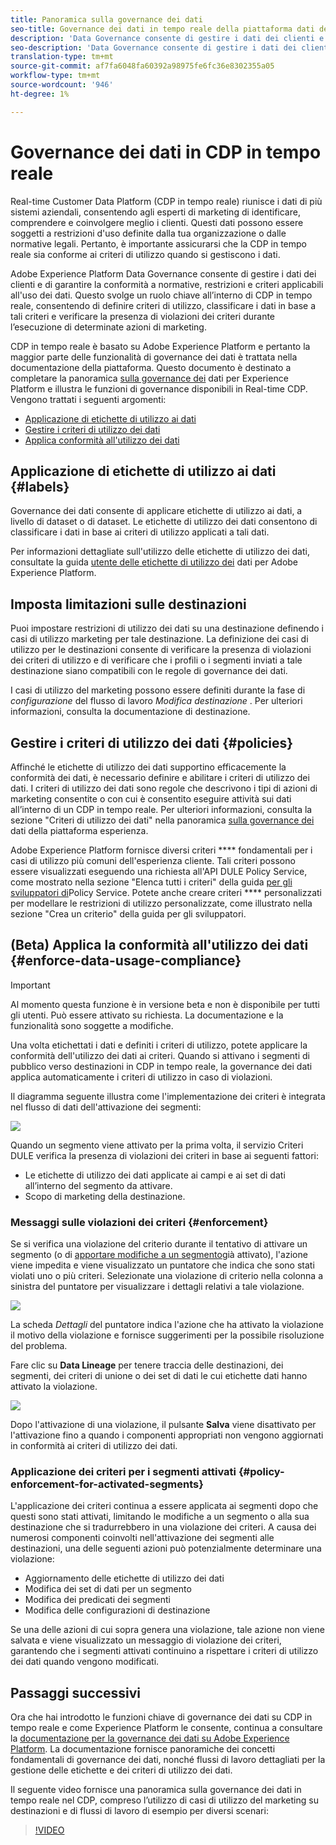```yaml
---
title: Panoramica sulla governance dei dati
seo-title: Governance dei dati in tempo reale della piattaforma dati del cliente
description: 'Data Governance consente di gestire i dati dei clienti e di garantire la conformità a normative, restrizioni e criteri applicabili all''uso dei dati. '
seo-description: 'Data Governance consente di gestire i dati dei clienti e di garantire la conformità a normative, restrizioni e criteri applicabili all''uso dei dati. '
translation-type: tm+mt
source-git-commit: af7fa6048fa60392a98975fe6fc36e8302355a05
workflow-type: tm+mt
source-wordcount: '946'
ht-degree: 1%

---
```



# Governance dei dati in CDP in tempo reale

Real-time Customer Data Platform (CDP in tempo reale) riunisce i dati di più sistemi aziendali, consentendo agli esperti di marketing di identificare, comprendere e coinvolgere meglio i clienti. Questi dati possono essere soggetti a restrizioni d&#39;uso definite dalla tua organizzazione o dalle normative legali. Pertanto, è importante assicurarsi che la CDP in tempo reale sia conforme ai criteri di utilizzo quando si gestiscono i dati.

Adobe Experience Platform Data Governance consente di gestire i dati dei clienti e di garantire la conformità a normative, restrizioni e criteri applicabili all&#39;uso dei dati. Questo svolge un ruolo chiave all’interno di CDP in tempo reale, consentendo di definire criteri di utilizzo, classificare i dati in base a tali criteri e verificare la presenza di violazioni dei criteri durante l’esecuzione di determinate azioni di marketing.

CDP in tempo reale è basato su Adobe Experience Platform e pertanto la maggior parte delle funzionalità di governance dei dati è trattata nella documentazione della piattaforma. Questo documento è destinato a completare la panoramica [sulla governance dei](../../data-governance/home.md) dati per Experience Platform e illustra le funzioni di governance disponibili in Real-time CDP. Vengono trattati i seguenti argomenti:

* [Applicazione di etichette di utilizzo ai dati](#labels)
* [Gestire i criteri di utilizzo dei dati](#policies)
* [Applica conformità all&#39;utilizzo dei dati](#enforcement)

## Applicazione di etichette di utilizzo ai dati {#labels}

Governance dei dati consente di applicare etichette di utilizzo ai dati, a livello di dataset o di dataset. Le etichette di utilizzo dei dati consentono di classificare i dati in base ai criteri di utilizzo applicati a tali dati.

Per informazioni dettagliate sull&#39;utilizzo delle etichette di utilizzo dei dati, consultate la guida [utente delle etichette di utilizzo dei](../../data-governance/labels/overview.md) dati per Adobe Experience Platform.

## Imposta limitazioni sulle destinazioni

Puoi impostare restrizioni di utilizzo dei dati su una destinazione definendo i casi di utilizzo marketing per tale destinazione. La definizione dei casi di utilizzo per le destinazioni consente di verificare la presenza di violazioni dei criteri di utilizzo e di verificare che i profili o i segmenti inviati a tale destinazione siano compatibili con le regole di governance dei dati.

I casi di utilizzo del marketing possono essere definiti durante la fase di _configurazione_ del flusso di lavoro _Modifica destinazione_ . Per ulteriori informazioni, consulta la documentazione di destinazione.


## Gestire i criteri di utilizzo dei dati {#policies}

Affinché le etichette di utilizzo dei dati supportino efficacemente la conformità dei dati, è necessario definire e abilitare i criteri di utilizzo dei dati. I criteri di utilizzo dei dati sono regole che descrivono i tipi di azioni di marketing consentite o con cui è consentito eseguire attività sui dati all’interno di un CDP in tempo reale. Per ulteriori informazioni, consulta la sezione &quot;Criteri di utilizzo dei dati&quot; nella panoramica [sulla governance dei](../../data-governance/home.md) dati della piattaforma esperienza.

Adobe Experience Platform fornisce diversi criteri **** fondamentali per i casi di utilizzo più comuni dell&#39;esperienza cliente. Tali criteri possono essere visualizzati eseguendo una richiesta all&#39;API [](https://www.adobe.io/apis/experienceplatform/home/api-reference.html#!acpdr/swagger-specs/dule-policy-service.yaml)DULE Policy Service, come mostrato nella sezione &quot;Elenca tutti i criteri&quot; della guida [per gli sviluppatori di](../../data-governance/policies/overview.md)Policy Service. Potete anche creare criteri **** personalizzati per modellare le restrizioni di utilizzo personalizzate, come illustrato nella sezione &quot;Crea un criterio&quot; della guida per gli sviluppatori.

## (Beta) Applica la conformità all&#39;utilizzo dei dati {#enforce-data-usage-compliance}

>[!IMPORTANT]
>Al momento questa funzione è in versione beta e non è disponibile per tutti gli utenti. Può essere attivato su richiesta. La documentazione e la funzionalità sono soggette a modifiche.

Una volta etichettati i dati e definiti i criteri di utilizzo, potete applicare la conformità dell&#39;utilizzo dei dati ai criteri. Quando si attivano i segmenti di pubblico verso destinazioni in CDP in tempo reale, la governance dei dati applica automaticamente i criteri di utilizzo in caso di violazioni.

Il diagramma seguente illustra come l&#39;implementazione dei criteri è integrata nel flusso di dati dell&#39;attivazione dei segmenti:

![](assets/enforcement-flow.png)

Quando un segmento viene attivato per la prima volta, il servizio Criteri DULE verifica la presenza di violazioni dei criteri in base ai seguenti fattori:

* Le etichette di utilizzo dei dati applicate ai campi e ai set di dati all’interno del segmento da attivare.
* Scopo di marketing della destinazione.

### Messaggi sulle violazioni dei criteri {#enforcement}

Se si verifica una violazione del criterio durante il tentativo di attivare un segmento (o di [apportare modifiche a un segmento](#policy-enforcement-for-activated-segments)già attivato), l&#39;azione viene impedita e viene visualizzato un puntatore che indica che sono stati violati uno o più criteri. Selezionate una violazione di criterio nella colonna a sinistra del puntatore per visualizzare i dettagli relativi a tale violazione.

![](assets/violation-popover.png)

La scheda *Dettagli* del puntatore indica l&#39;azione che ha attivato la violazione il motivo della violazione e fornisce suggerimenti per la possibile risoluzione del problema.

Fare clic su **Data Lineage** per tenere traccia delle destinazioni, dei segmenti, dei criteri di unione o dei set di dati le cui etichette dati hanno attivato la violazione.

![](assets/data-lineage.png)

Dopo l&#39;attivazione di una violazione, il pulsante **Salva** viene disattivato per l&#39;attivazione fino a quando i componenti appropriati non vengono aggiornati in conformità ai criteri di utilizzo dei dati.

### Applicazione dei criteri per i segmenti attivati {#policy-enforcement-for-activated-segments}

L&#39;applicazione dei criteri continua a essere applicata ai segmenti dopo che questi sono stati attivati, limitando le modifiche a un segmento o alla sua destinazione che si tradurrebbero in una violazione dei criteri. A causa dei numerosi componenti coinvolti nell&#39;attivazione dei segmenti alle destinazioni, una delle seguenti azioni può potenzialmente determinare una violazione:

* Aggiornamento delle etichette di utilizzo dei dati
* Modifica dei set di dati per un segmento
* Modifica dei predicati dei segmenti
* Modifica delle configurazioni di destinazione

Se una delle azioni di cui sopra genera una violazione, tale azione non viene salvata e viene visualizzato un messaggio di violazione dei criteri, garantendo che i segmenti attivati continuino a rispettare i criteri di utilizzo dei dati quando vengono modificati.

## Passaggi successivi

Ora che hai introdotto le funzioni chiave di governance dei dati su CDP in tempo reale e come Experience Platform le consente, continua a consultare la [documentazione per la governance dei dati su Adobe Experience Platform](../../data-governance/home.md). La documentazione fornisce panoramiche dei concetti fondamentali di governance dei dati, nonché flussi di lavoro dettagliati per la gestione delle etichette e dei criteri di utilizzo dei dati.

Il seguente video fornisce una panoramica sulla governance dei dati in tempo reale nel CDP, compreso l’utilizzo di casi di utilizzo del marketing su destinazioni e di flussi di lavoro di esempio per diversi scenari:

>[!VIDEO](https://video.tv.adobe.com/v/33631?quality=12&learn=on)